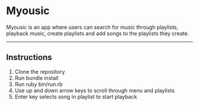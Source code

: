 Myousic
========================

Myousic is an app where users can search for music through playlists, playback music, create playlists and add songs to the playlists they create.

---

## Instructions

1. Clone the repository
2. Run bundle install
3. Run ruby bin/run.rb
4. Use up and down arrow keys to scroll through menu and playlists
5. Enter key selects song in playlist to start playback